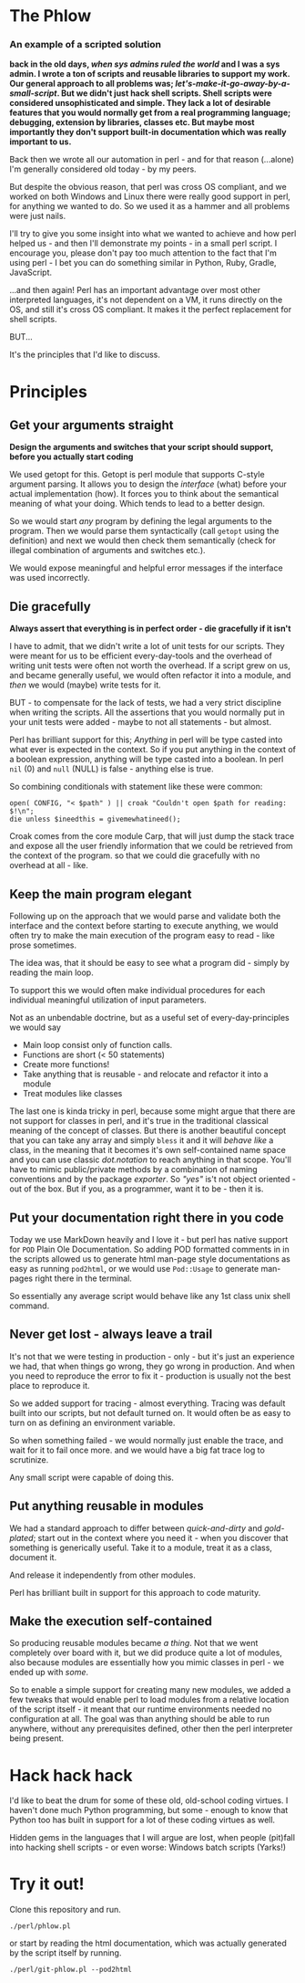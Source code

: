# The Phlow
### An example of a scripted solution

__back in the old days, _when sys admins ruled the world_ and I was a sys admin. I wrote a ton of scripts and reusable libraries to support my work. Our general approach to all problems was; _let's-make-it-go-away-by-a-small-script_. But we didn't just hack shell scripts. Shell scripts were considered unsophisticated and simple. They lack a lot of desirable features that you would normally get from a real programming language; debugging, extension by libraries, classes etc. But maybe most importantly they don't support built-in documentation which was really important to us.__

Back then we wrote all our automation in perl - and for that reason (...alone) I'm generally considered old today - by my peers.

But despite the obvious reason, that perl was cross OS compliant, and we worked on both Windows and Linux there were really good support in perl, for anything we wanted to do. So we used it as a hammer and all problems were just nails.

I'll try to give you some insight into what we wanted to achieve and how perl helped us - and then I'll demonstrate my points - in a small perl script. I encourage you, please don't pay too much attention to the fact that I'm using perl - I bet you can do something similar in Python, Ruby, Gradle, JavaScript.

...and then again! Perl has an important advantage over most other interpreted languages, it's not dependent on a VM, it runs directly on the OS, and still it's cross OS compliant. It makes it the perfect replacement for shell scripts.

BUT...

It's the principles that I'd like to discuss.

# Principles

## Get your arguments straight

__Design the arguments and switches that your script should support, before you actually start coding__

We used getopt for this. Getopt is perl module that supports C-style argument parsing. It allows you to design the _interface_ (what) before your actual implementation (how). It forces you to think about the semantical meaning of what your doing. Which tends to lead to a better design.

So we would start _any_ program by defining the legal arguments to the program. Then we would parse them syntactically (call `getopt` using the definition) and next we would then check them semantically (check for illegal combination of arguments and switches etc.).

We would expose meaningful and helpful error messages if the interface was used incorrectly.

## Die gracefully
__Always assert that everything is in perfect order - die gracefully if it isn't__

I have to admit, that we didn't write a lot of unit tests for our scripts. They were meant for us to be efficient every-day-tools and the overhead of writing unit tests were often not worth the overhead. If a script grew on us, and became generally useful, we would often refactor it into a module, and _then_ we would (maybe) write tests for it.

BUT - to compensate for the lack of tests, we had a very strict discipline when writing the scripts. All the assertions that you would normally put in your unit tests were added - maybe to not all statements - but almost.

Perl has brilliant support for this; _Anything_ in perl will be type casted into what ever is expected in the context. So if you put anything in the context of a boolean expression, anything will be type casted into a boolean. In perl `nil` (0) and `null` (NULL) is false - anything else is true.

So combining conditionals with statement like these were common:

```
open( CONFIG, "< $path" ) || croak "Couldn't open $path for reading: $!\n";
die unless $ineedthis = givemewhatineed();
```

Croak comes from the core module Carp, that will just dump the stack trace and expose all the user friendly information that we could be retrieved from the context of the program. so that we could die gracefully with no overhead at all - like.

## Keep the main program elegant

Following up on the approach that we would parse and validate both the interface and the context before starting to execute anything, we would often try to make the main execution of the program easy to read - like prose sometimes.

The idea was, that it should be easy to see what a program did - simply by reading the main loop.

To support this we would often make individual procedures for each individual meaningful utilization of input parameters.

Not as an unbendable doctrine, but as a useful set of every-day-principles we would say

* Main loop consist only of function calls.
* Functions are short (< 50 statements)
* Create more functions!
* Take anything that is reusable - and relocate and refactor it into a module
* Treat modules like classes

The last one is kinda tricky in perl, because some might argue that there are not support for classes in perl, and it's true in the traditional classical meaning of the concept of classes. But there is another beautiful concept that you can take any array and simply `bless` it and it will _behave like_ a class, in the meaning that it becomes it's own self-contained name space and you can use classic _dot.notation_ to reach anything in that scope. You'll have to mimic public/private methods by a combination of naming conventions and by the package _exporter_. So _"yes"_ is't not object oriented - out of the box. But if you, as a programmer, want it to be - then it is.

## Put your documentation right there in you code

Today we use MarkDown heavily and I love it - but perl has native support for  `POD` Plain Ole Documentation. So adding POD formatted comments in in the scripts allowed us to generate html man-page style documentations as easy as running `pod2html`, or we would use `Pod::Usage` to generate man-pages right there in the terminal.

So essentially any average script would behave like any 1st class unix shell command.

## Never get lost - always leave a trail

It's not that we were testing in production - only - but it's just an experience we had, that when things go wrong, they go wrong in production. And when you need to reproduce the error to fix it - production is usually not the best place to reproduce it.

So we added support for tracing - almost everything. Tracing was default built into our scripts, but not default turned on. It would often be as easy to turn on as defining an environment variable.

So when something failed - we would normally just enable the trace, and wait for it to fail once more. and we would have a big fat trace log to scrutinize.

Any small script were capable of doing this.

## Put anything reusable in modules

We had a standard approach to differ between _quick-and-dirty_ and _gold-plated_; start out in the context where you need it - when you discover that something is generically useful. Take it to a module, treat it as a class, document it.

And release it independently from other modules.

Perl has brilliant built in support for this approach to code maturity.

## Make the execution self-contained

So producing reusable modules became _a thing_. Not that we went completely over board with it, but we did produce quite a lot of modules, also because modules are essentially how you mimic classes in perl - we ended up with _some_.

So to enable a simple support for creating many new modules, we added a few tweaks that would enable perl to load modules from a relative location of the script itself - it meant that our runtime environments needed no configuration at all. The goal was than anything should be able to run anywhere, without any prerequisites defined, other then the perl interpreter being present.

# Hack hack hack

I'd like to beat the drum for some of these old, old-school coding virtues. I haven't done much Python programming, but some - enough to know that Python too has built in support for a lot of these coding virtues as well.

Hidden gems in the languages that I will argue are lost, when people (pit)fall into hacking shell scripts - or even worse: Windows batch scripts (Yarks!)

# Try it out!

Clone this repository and run.

```
./perl/phlow.pl
```

or start by reading the html documentation, which was actually generated by the script itself by running.

```
./perl/git-phlow.pl --pod2html
```
